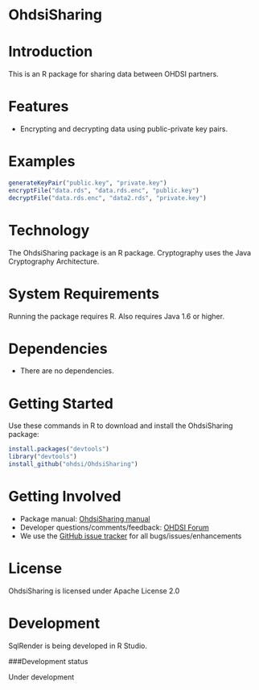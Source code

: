 OhdsiSharing
============

Introduction
============

This is an R package for sharing data between OHDSI partners.

Features
========

- Encrypting and decrypting data using public-private key pairs.

Examples
========

```r
generateKeyPair("public.key", "private.key")
encryptFile("data.rds", "data.rds.enc", "public.key")
decryptFile("data.rds.enc", "data2.rds", "private.key")
```

Technology
============
The OhdsiSharing package is an R package. Cryptography uses the Java Cryptography Architecture.

System Requirements
===================
Running the package requires R. Also requires Java 1.6 or higher.

Dependencies
============
 * There are no dependencies.

Getting Started
===============

Use these commands in R to download and install the OhdsiSharing package:

```r
install.packages("devtools")
library("devtools")
install_github("ohdsi/OhdsiSharing")
```

Getting Involved
=============
* Package manual: [OhdsiSharing manual](https://raw.githubusercontent.com/OHDSI/OhdsiSharing/master/man/OhdsiSharing.pdf) 
* Developer questions/comments/feedback: <a href="http://forums.ohdsi.org/c/developers">OHDSI Forum</a>
* We use the <a href="../../issues">GitHub issue tracker</a> for all bugs/issues/enhancements

License
=======
OhdsiSharing is licensed under Apache License 2.0

Development
===========
SqlRender is being developed in R Studio.

###Development status

Under development


